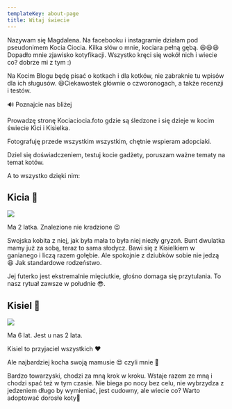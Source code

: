 ```yaml
---
templateKey: about-page
title: Witaj świecie
---
```

Nazywam się Magdalena. Na facebooku i instagramie działam pod pseudonimem Kocia Ciocia. Kilka słów o mnie, kociara pełną gębą. 😆😆😆 Dopadło mnie zjawisko kotyfikacji. Wszystko kręci się wokół nich i wiecie co? dobrze mi z tym :)

Na Kocim Blogu będę pisać o kotkach i dla kotków, nie zabraknie tu wpisów dla ich sługusów. 😆Ciekawostek głównie o czworonogach, a także recenzji i testów.

🔊 Poznajcie nas bliżej

Prowadzę stronę Kociaciocia.foto gdzie są śledzone i się dzieje w kocim świecie Kici i Kisielka.

Fotografuję przede wszystkim wszystkim, chętnie wspieram adopciaki.

Dziel się doświadczeniem, testuj kocie gadżety, poruszam ważne tematy na temat kotów.

A to wszystko dzięki nim:

## Kicia 🐾

![](/img/kicia.jpg)

Ma 2 latka. Znalezione nie kradzione 😉

Swojska kobita z niej, jak była mała to była niej niezły gryzoń. Bunt dwulatka mamy już za sobą, teraz to sama słodycz. Bawi się z Kisielkiem w ganianego i liczą razem gołębie. Ale spokojnie z dziubków sobie nie jedzą 😆 Jak standardowe rodzeństwo.

Jej futerko jest ekstremalnie mięciutkie, głośno domaga się przytulania. To nasz rytuał zawsze w południe 😎.

## Kisiel 🐾

![](/img/kisiel.jpg)

Ma 6 lat. Jest u nas 2 lata.

Kisiel to przyjaciel wszystkich ❤️

Ale najbardziej kocha swoją mamusie 😍 czyli mnie 💪

Bardzo towarzyski, chodzi za mną krok w kroku. Wstaje razem ze mną i chodzi spać też w tym czasie. Nie biega po nocy bez celu, nie wybrzydza z jedzeniem długo by wymieniać, jest cudowny, ale wiecie co? Warto adoptować dorosłe koty🐾

